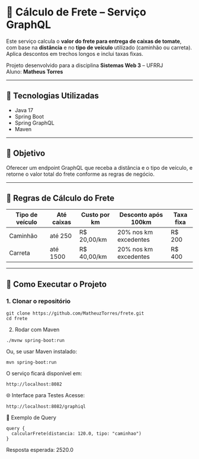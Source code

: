 # 🚛 Cálculo de Frete – Serviço GraphQL

Este serviço calcula o **valor do frete para entrega de caixas de tomate**, com base na **distância** e no **tipo de veículo** utilizado (caminhão ou carreta). Aplica descontos em trechos longos e inclui taxas fixas.

Projeto desenvolvido para a disciplina **Sistemas Web 3** – UFRRJ  
Aluno: **Matheus Torres**

---

## 🧰 Tecnologias Utilizadas

- Java 17
- Spring Boot
- Spring GraphQL
- Maven

---

## 🎯 Objetivo

Oferecer um endpoint GraphQL que receba a distância e o tipo de veículo, e retorne o valor total do frete conforme as regras de negócio.

---

## 🚚 Regras de Cálculo do Frete

| Tipo de veículo | Até caixas | Custo por km | Desconto após 100km | Taxa fixa |
|------------------|------------|----------------|----------------------|------------|
| Caminhão         | até 250    | R$ 20,00/km    | 20% nos km excedentes| R$ 200     |
| Carreta          | até 1500   | R$ 40,00/km    | 20% nos km excedentes| R$ 400     |

---

## 🚀 Como Executar o Projeto

### 1. Clonar o repositório

```
git clone https://github.com/MatheuzTorres/frete.git
cd frete
```

2. Rodar com Maven
```
./mvnw spring-boot:run
```

Ou, se usar Maven instalado:
```
mvn spring-boot:run
```

O serviço ficará disponível em:

```
http://localhost:8082
```

🌐 Interface para Testes
Acesse:
```
http://localhost:8082/graphiql
````

🧪 Exemplo de Query
```
query {
  calcularFrete(distancia: 120.0, tipo: "caminhao")
}
```
Resposta esperada:
2520.0
